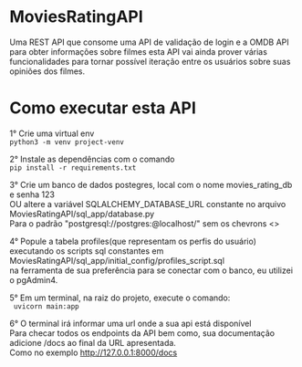 # MoviesRatingAPI
Uma REST API que consome uma API de validação de login e a OMDB API para obter informações sobre filmes esta API vai ainda prover várias funcionalidades para tornar possível iteração entre os usuários sobre suas opiniões dos filmes.

# Como executar esta API

1° Crie uma virtual env  
    `python3 -m venv project-venv`

2° Instale as dependências com o comando  
    `pip install -r requirements.txt`

3° Crie um banco de dados postegres, local com o nome movies_rating_db e senha 123  
OU altere a variável SQLALCHEMY_DATABASE_URL constante no arquivo MoviesRatingAPI/sql_app/database.py  
Para o padrão "postgresql://postgres:<SUA SENHA>@localhost/<NOME DO SEU BANCO>" sem os chevrons <>  

4° Popule a tabela profiles(que representam os perfis do usuário)  
executando os scripts sql constantes em MoviesRatingAPI/sql_app/initial_config/profiles_script.sql  
na ferramenta de sua preferência para se conectar com o banco, eu utilizei o pgAdmin4.  

5° Em um terminal, na raiz do projeto, execute o comando:  
` uvicorn main:app`

6° O terminal irá informar uma url onde a sua api está disponível  
Para checar todos os endpoints da API bem como, sua documentação adicione /docs ao final da URL apresentada.  
Como no exemplo http://127.0.0.1:8000/docs
